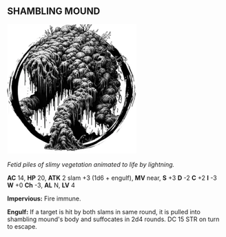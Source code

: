 ## SHAMBLING MOUND

![](images/shambling-mound.webp)

_Fetid piles of slimy vegetation animated to life by lightning._

**AC** 14, **HP** 20, **ATK** 2 slam +3 (1d6 + engulf), **MV** near, **S** +3 **D** -2 **C** +2 **I** -3 **W** +0 **Ch** -3, **AL** N, **LV** 4

**Impervious:** Fire immune.

**Engulf:** If a target is hit by both slams in same round, it is pulled into shambling mound's body and suffocates in 2d4 rounds. DC 15 STR on turn to escape.

